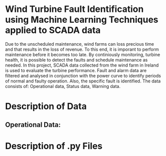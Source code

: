 # Wind Turbine Fault Identification using Machine Learning Techniques applied to SCADA data
Due to the unscheduled maintenance, wind farms can loss precious time and that results in the loss of revenue. To this end, it is imporant to perform maintenance before it becomes too late. By continiously monitoring, turbine health, it is possible to detect the faults and schedule maintenance as needed. In this project, SCADA data collected from the wind farm in Ireland is used to evaluate the turbine performance.
Fault and alarm data are filtered and analysed in conjunction with the power curve to identify periods of normal and faulty operation. Also, the specific fault is identified.
The data consists of: Operational data, Status data, Warning data.
# Description of Data
## Operational Data:

# Description of .py Files
